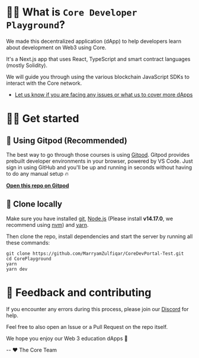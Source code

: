 # 👋🏼 What is `Core Developer Playground`?

We made this decentralized application (dApp) to help developers learn about development on Web3 using Core.

It's a Next.js app that uses React, TypeScript and smart contract languages (mostly Solidity).

We will guide you through using the various blockchain JavaScript SDKs to interact with the Core network.

- [Let us know if you are facing any issues or what us to cover more dApps](https://github.com/MarryamZulfiqar/CoreDevPortal-Test/issues)

# 🧑‍💻 Get started

## 🤖 Using Gitpod (Recommended)

The best way to go through those courses is using [Gitpod](https://gitpod.io). Gitpod provides prebuilt developer environments in your browser, powered by VS Code. Just sign in using GitHub and you'll be up and running in seconds without having to do any manual setup 🔥

[**Open this repo on Gitpod**](https://gitpod.io/#https://github.com/MarryamZulfiqar/CoreDevPortal-Test.git)

## 🐑 Clone locally

Make sure you have installed [git](https://git-scm.com/book/en/v2/Getting-Started-Installing-Git), [Node.js](https://nodejs.org/en/) (Please install **v14.17.0**, we recommend using [nvm](https://github.com/nvm-sh/nvm)) and [yarn](https://yarnpkg.com/getting-started/install).

Then clone the repo, install dependencies and start the server by running all these commands:

```text
git clone https://github.com/MarryamZulfiqar/CoreDevPortal-Test.git
cd CorePlayground
yarn
yarn dev
```

# 🤝 Feedback and contributing

If you encounter any errors during this process, please join our [Discord](https://discord.com/invite/coredaoofficial) for help.

Feel free to also open an Issue or a Pull Request on the repo itself.

We hope you enjoy our Web 3 education dApps 🚀

-- ❤️ The Core Team
